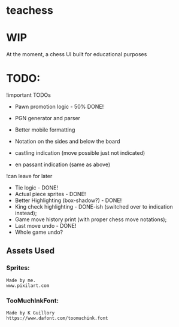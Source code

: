 # teachess
# WIP
At the moment, a chess UI built for educational purposes
# TODO:
!important TODOs
- Pawn promotion logic - 50% DONE!
- PGN generator and parser
- Better mobile formatting
- Notation on the sides and below the board

- castling indication (move possible just not indicated)
- en passant indication (same as above)

!can leave for later
- Tie logic - DONE!
- Actual piece sprites - DONE!
- Better Highlighting (box-shadow?) - DONE!
- King check highlighting - DONE-ish (switched over to indication instead);
- Game move history print (with proper chess move notations);
- Last move undo - DONE!
- Whole game undo?

## Assets Used
### Sprites:
    Made by me.
    www.pixilart.com
### TooMuchInkFont:
    Made by K Guillory
    https://www.dafont.com/toomuchink.font
